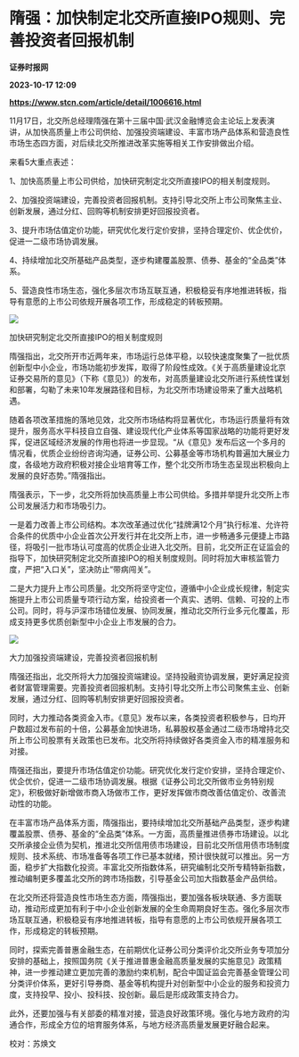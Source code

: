 # 隋强：加快制定北交所直接IPO规则、完善投资者回报机制
**证券时报网**

**2023-10-17 12:09**

**https://www.stcn.com/article/detail/1006616.html**

11月17日，北交所总经理隋强在第十三届中国·武汉金融博览会主论坛上发表演讲，从加快高质量上市公司供给、加强投资端建设、丰富市场产品体系和营造良性市场生态四方面，对后续北交所推进改革实施等相关工作安排做出介绍。

来看5大重点表述：

1、加快高质量上市公司供给，加快研究制定北交所直接IPO的相关制度规则。

2、加强投资端建设，完善投资者回报机制。支持引导北交所上市公司聚焦主业、创新发展，通过分红、回购等机制安排更好回报投资者。

3、提升市场估值定价功能，研究优化发行定价安排，坚持合理定价、优企优价，促进一二级市场协调发展。

4、持续增加北交所基础产品类型，逐步构建覆盖股票、债券、基金的“全品类”体系。

5、营造良性市场生态，强化多层次市场互联互通，积极稳妥有序地推进转板，指导有意愿的上市公司依规开展各项工作，形成稳定的转板预期。

![](https://stcn-main.oss-cn-shenzhen.aliyuncs.com/upload/wechat/20231017/YRdSz9epGVh9J6jlcMAryTC5zDu3bYL54JURECDHlx0ry2GArWbG9RaGNS4555xo24D8GFa0hxibicKicvOPzwZzQ.png)

加快研究制定北交所直接IPO的相关制度规则

隋强指出，北交所开市近两年来，市场运行总体平稳，以较快速度聚集了一批优质创新型中小企业，市场功能初步发挥，取得了阶段性成效。《关于高质量建设北京证券交易所的意见》（下称《意见》）的发布，对高质量建设北交所进行系统性谋划和部署，勾勒了未来10年发展路径和目标，为北交所市场建设带来了重大战略机遇。

随着各项改革措施的落地见效，北交所市场结构将显著优化，市场运行质量将有效提升，服务高水平科技自立自强、建设现代化产业体系等国家战略的功能将更好发挥，促进区域经济发展的作用也将进一步显现。“从《意见》发布后这一个多月的情况看，优质企业纷纷咨询沟通，证券公司、公募基金等市场机构普遍加大展业力度，各级地方政府积极对接企业培育等工作，整个北交所市场生态呈现出积极向上发展的良好态势。”隋强指出。

隋强表示，下一步，北交所将加快高质量上市公司供给。多措并举提升北交所上市公司发展活力和市场吸引力。

一是着力改善上市公司结构。本次改革通过优化“挂牌满12个月”执行标准、允许符合条件的优质中小企业首次公开发行并在北交所上市，进一步畅通多元便捷上市路径，将吸引一批市场认可度高的优质企业进入北交所。目前，北交所正在证监会的指导下，加快研究制定北交所直接IPO的相关制度规则。同时将加大审核监管力度，严把“入口关”，坚决防止“带病闯关”。

二是大力提升上市公司质量。北交所将坚守定位，遵循中小企业成长规律，制定实施提升上市公司质量专项行动方案，给投资者一个真实、透明、信赖、可投的上市公司。同时，将与沪深市场错位发展、协同发展，推动北交所行业多元化覆盖，形成支持更多优质创新型中小企业上市发展的合力。

![](https://stcn-main.oss-cn-shenzhen.aliyuncs.com/upload/wechat/20231017/YRdSz9epGVh9J6jlcMAryTC5zDu3bYL54JURECDHlx0ry2GArWbG9RaGNS4555xo24D8GFa0hxibicKicvOPzwZzQ.png)

大力加强投资端建设，完善投资者回报机制

隋强还指出，北交所将大力加强投资端建设。坚持投融资协调发展，更好满足投资者财富管理需要。完善投资者回报机制。支持引导北交所上市公司聚焦主业、创新发展，通过分红、回购等机制安排更好回报投资者。

同时，大力推动各类资金入市。《意见》发布以来，各类投资者积极参与，日均开户数超过发布前的十倍，公募基金加快进场，私募股权基金通过二级市场增持北交所上市公司股票有关政策也已发布。北交所将持续做好各类资金入市的精准服务和对接。

隋强还指出，要提升市场估值定价功能。研究优化发行定价安排，坚持合理定价、优企优价，促进一二级市场协调发展。根据《证券公司北交所做市业务特别规定》，积极做好新增做市商入场做市工作，更好发挥做市商改善估值定价、改善流动性的功能。

在丰富市场产品体系方面，隋强指出，要持续增加北交所基础产品类型，逐步构建覆盖股票、债券、基金的“全品类”体系。一方面，高质量推进债券市场建设。以北交所承接企业债为契机，推进北交所信用债市场建设，目前北交所信用债市场制度规则、技术系统、市场准备等各项工作已基本就绪，预计很快就可以推出。另一方面，稳步扩大指数化投资。丰富北交所指数体系，研究编制北交所专精特新指数，推动编制更多覆盖北交所的跨市场指数，引导基金公司加大指数基金产品供给。

在北交所还将营造良性市场生态方面，隋强指出，要加强各板块联通、多方面联动，推动形成更加有利于中小企业创新发展的全生命周期良好生态。强化多层次市场互联互通，积极稳妥有序地推进转板，指导有意愿的上市公司依规开展各项工作，形成稳定的转板预期。

同时，探索完善普惠金融生态，在前期优化证券公司分类评价北交所业务专项加分安排的基础上，按照国务院《关于推进普惠金融高质量发展的实施意见》政策精神，进一步推动建立更加完善的激励约束机制，配合中国证监会完善基金管理公司分类评价体系，更好引导券商、基金等机构提升对创新型中小企业的服务和投资力度，支持投早、投小、投科技、投创新。最后是形成政策支持合力。

此外，还要加强与有关部委的精准对接，营造良好政策环境。强化与地方政府的沟通合作，形成全方位的培育服务体系，与地方经济高质量发展更好融合起来。

  

校对：苏焕文